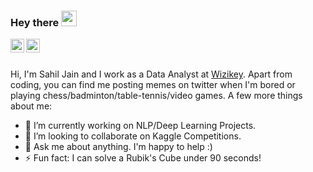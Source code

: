 ### Hey there <img src="https://media.giphy.com/media/hvRJCLFzcasrR4ia7z/giphy.gif" width="25px">
<a href="https://twitter.com/sjsahiljain">
  <img align="left" alt="Sahil Jain" | Twitter" width="22px" src="https://cdn.jsdelivr.net/npm/simple-icons@v3/icons/twitter.svg" />
</a>
<a href="https://www.linkedin.com/in/sahil-jain-717827142/">
  <img align="left" alt="Sahil's LinkdeIN" width="22px" src="https://cdn.jsdelivr.net/npm/simple-icons@v3/icons/linkedin.svg" />
</a>
                               
<br />
<br />

Hi, I'm Sahil Jain and I work as a Data Analyst at [Wizikey](https://wizikey.com/). Apart from coding, you can find me posting memes on twitter when I'm bored or playing chess/badminton/table-tennis/video games. A few more things about me:
<br />

- 🔭 I’m currently working on NLP/Deep Learning Projects.
- 👯 I’m looking to collaborate on Kaggle Competitions.
- 💬 Ask me about anything. I'm happy to help :)
- ⚡ Fun fact: I can solve a Rubik's Cube under 90 seconds!
